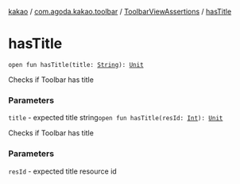 [kakao](../../index.md) / [com.agoda.kakao.toolbar](../index.md) / [ToolbarViewAssertions](index.md) / [hasTitle](./has-title.md)

# hasTitle

`open fun hasTitle(title: `[`String`](https://kotlinlang.org/api/latest/jvm/stdlib/kotlin/-string/index.html)`): `[`Unit`](https://kotlinlang.org/api/latest/jvm/stdlib/kotlin/-unit/index.html)

Checks if Toolbar has title

### Parameters

`title` - expected title string`open fun hasTitle(resId: `[`Int`](https://kotlinlang.org/api/latest/jvm/stdlib/kotlin/-int/index.html)`): `[`Unit`](https://kotlinlang.org/api/latest/jvm/stdlib/kotlin/-unit/index.html)

Checks if Toolbar has title

### Parameters

`resId` - expected title resource id